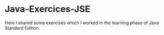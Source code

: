# Java-Exercices-JSE
Here I shared some exercises which I worked in the learning phase of Java Standard Edition
